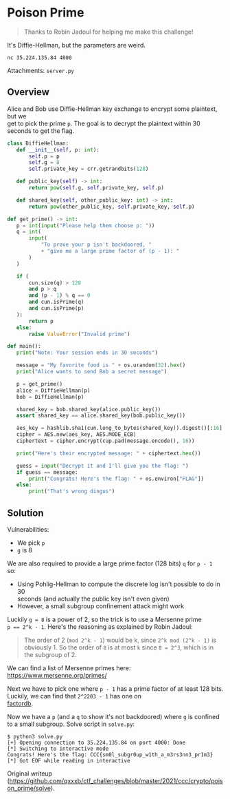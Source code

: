 # Poison Prime

> Thanks to Robin Jadoul for helping me make this challenge!

It's Diffie-Hellman, but the parameters are weird.

```  
nc 35.224.135.84 4000  
```

Attachments: `server.py`

## Overview

Alice and Bob use Diffie-Hellman key exchange to encrypt some plaintext, but
we  
get to pick the prime `p`. The goal is to decrypt the plaintext within 30  
seconds to get the flag.

```python  
class DiffieHellman:  
   def __init__(self, p: int):  
       self.p = p  
       self.g = 8  
       self.private_key = crr.getrandbits(128)

   def public_key(self) -> int:  
       return pow(self.g, self.private_key, self.p)

   def shared_key(self, other_public_key: int) -> int:  
       return pow(other_public_key, self.private_key, self.p)

def get_prime() -> int:  
   p = int(input("Please help them choose p: "))  
   q = int(  
       input(  
           "To prove your p isn't backdoored, "  
           + "give me a large prime factor of (p - 1): "  
       )  
   )

   if (  
       cun.size(q) > 128  
       and p > q  
       and (p - 1) % q == 0  
       and cun.isPrime(q)  
       and cun.isPrime(p)  
   ):  
       return p  
   else:  
       raise ValueError("Invalid prime")

def main():  
   print("Note: Your session ends in 30 seconds")

   message = "My favorite food is " + os.urandom(32).hex()  
   print("Alice wants to send Bob a secret message")

   p = get_prime()  
   alice = DiffieHellman(p)  
   bob = DiffieHellman(p)

   shared_key = bob.shared_key(alice.public_key())  
   assert shared_key == alice.shared_key(bob.public_key())

   aes_key = hashlib.sha1(cun.long_to_bytes(shared_key)).digest()[:16]  
   cipher = AES.new(aes_key, AES.MODE_ECB)  
   ciphertext = cipher.encrypt(cup.pad(message.encode(), 16))

   print("Here's their encrypted message: " + ciphertext.hex())

   guess = input("Decrypt it and I'll give you the flag: ")  
   if guess == message:  
       print("Congrats! Here's the flag: " + os.environ["FLAG"])  
   else:  
       print("That's wrong dingus")  
```

## Solution

Vulnerabilities:  
- We pick `p`  
- `g` is 8

We are also required to provide a large prime factor (128 bits) `q` for `p -
1`  
so:  
- Using Pohlig-Hellman to compute the discrete log isn't possible to do in 30  
 seconds (and actually the public key isn't even given)  
- However, a small subgroup confinement attack might work

Luckily `g = 8` is a power of 2, so the trick is to use a Mersenne prime  
`p == 2^k - 1`. Here's the reasoning as explained by Robin Jadoul:

> The order of 2 (`mod 2^k - 1`) would be k, since `2^k mod (2^k - 1)` is  
> obviously 1. So the order of `8` is at most `k` since `8 = 2^3`, which is in  
> the subgroup of 2.

We can find a list of Mersenne primes here: https://www.mersenne.org/primes/

Next we have to pick one where `p - 1` has a prime factor of at least 128
bits.  
Luckily, we can find that `2^2203 - 1` has one on  
[factordb](http://factordb.com/index.php?query=2%5E2203+-+2).

Now we have a `p` (and a `q` to show it's not backdoored) where `g` is
confined  
to a small subgroup. Solve script in `solve.py`:

```  
$ python3 solve.py  
[+] Opening connection to 35.224.135.84 on port 4000: Done  
[*] Switching to interactive mode  
Congrats! Here's the flag: CCC{sm0l_subgr0up_w1th_a_m3rs3nn3_pr1m3}  
[*] Got EOF while reading in interactive  
```  

Original writeup
(https://github.com/qxxxb/ctf_challenges/blob/master/2021/ccc/crypto/poison_prime/solve).